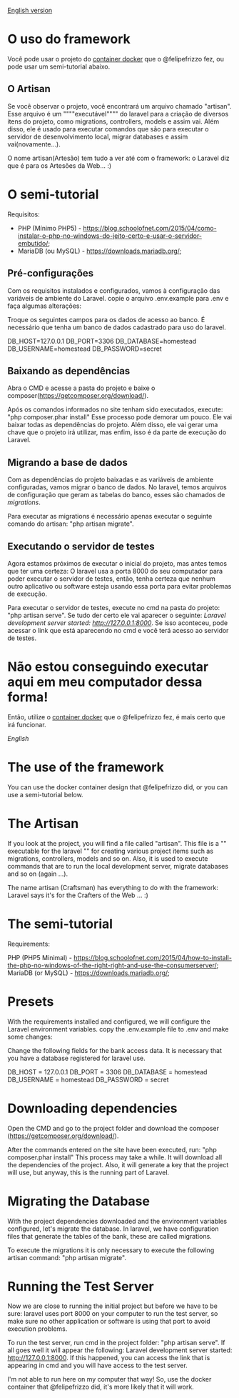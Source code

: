 [English version](#The-use-of-the-framework)
# O uso do framework

Você pode usar o projeto do <a href="https://github.com/Expotec2017/ExpotecDocker" target="\_blank">container docker</a> que o @felipefrizzo fez, ou pode usar um semi-tutorial abaixo.

## O Artisan

Se você observar o projeto, você encontrará um arquivo chamado "artisan". Esse arquivo é um """"executável"""" do laravel para a criação de diversos itens do projeto, como migrations, controllers, models e assim vai. Além disso, ele é usado para executar comandos que são para executar o servidor de desenvolvimento local, migrar databases e assim vai(novamente...).

O nome artisan(Artesão) tem tudo a ver até com o framework: o Laravel diz que é para os Artesões da Web... :)

# O semi-tutorial

Requisitos:
- PHP (Mínimo PHP5) - https://blog.schoolofnet.com/2015/04/como-instalar-o-php-no-windows-do-jeito-certo-e-usar-o-servidor-embutido/;
- MariaDB (ou MySQL) - https://downloads.mariadb.org/;

## Pré-configurações

Com os requisitos instalados e configurados, vamos à configuração das variáveis de ambiente do Laravel.
copie o arquivo .env.example para .env e faça algumas alterações:

  Troque os seguintes campos para os dados de acesso ao banco. É necessário que tenha um banco de dados cadastrado para uso do laravel.

  DB_HOST=127.0.0.1
  DB_PORT=3306
  DB_DATABASE=homestead
  DB_USERNAME=homestead
  DB_PASSWORD=secret

## Baixando as dependências

Abra o CMD e acesse a pasta do projeto e baixe o composer(https://getcomposer.org/download/).

Após os comandos informados no site tenham sido executados, execute: "php composer.phar install"
Esse processo pode demorar um pouco. Ele vai baixar todas as dependências do projeto. Além disso, ele vai gerar uma chave que o projeto irá utilizar, mas enfim, isso é da parte de execução do Laravel.

## Migrando a base de dados

Com as dependências do projeto baixadas e as variáveis de ambiente configuradas, vamos migrar o banco de dados.
No laravel, temos arquivos de configuração que geram as tabelas do banco, esses são chamados de <i>migrations</i>.

Para executar as migrations é necessário apenas executar o seguinte comando do artisan: "php artisan migrate".

## Executando o servidor de testes

Agora estamos próximos de executar o inicial do projeto, mas antes temos que ter uma certeza: O laravel usa a porta 8000 do seu computador para poder executar o servidor de testes, então, tenha certeza que nenhum outro aplicativo ou software esteja usando essa porta para evitar problemas de execução.

Para executar o servidor de testes, execute no cmd na pasta do projeto: "php artisan serve".
Se tudo der certo ele vai aparecer o seguinte: <i>Laravel development server started: <http://127.0.0.1:8000></i>.
Se isso aconteceu, pode acessar o link que está aparecendo no cmd e você terá acesso ao servidor de testes.


# Não estou conseguindo executar aqui em meu computador dessa forma!

Então, utilize o <a href="https://github.com/Expotec2017/ExpotecDocker" target="\_blank">container docker</a> que o @felipefrizzo fez, é mais certo que irá funcionar.


*English*
# The use of the framework
You can use the docker container design that @felipefrizzo did, or you can use a semi-tutorial below.

# The Artisan
If you look at the project, you will find a file called "artisan". This file is a "" executable for the laravel "" for creating various project items such as migrations, controllers, models and so on. Also, it is used to execute commands that are to run the local development server, migrate databases and so on (again ...).

The name artisan (Craftsman) has everything to do with the framework: Laravel says it's for the Crafters of the Web ... :)

# The semi-tutorial
Requirements:

PHP (PHP5 Minimal) - https://blog.schoolofnet.com/2015/04/how-to-install-the-php-no-windows-of-the-right-right-and-use-the-consumerserver/;
MariaDB (or MySQL) - https://downloads.mariadb.org/;

# Presets
With the requirements installed and configured, we will configure the Laravel environment variables. copy the .env.example file to .env and make some changes:

Change the following fields for the bank access data. It is necessary that you have a database registered for laravel use.

 DB_HOST = 127.0.0.1 
 DB_PORT = 3306 
 DB_DATABASE = homestead 
 DB_USERNAME = homestead 
 DB_PASSWORD = secret

# Downloading dependencies
Open the CMD and go to the project folder and download the composer (https://getcomposer.org/download/).

After the commands entered on the site have been executed, run: "php composer.phar install" This process may take a while. It will download all the dependencies of the project. Also, it will generate a key that the project will use, but anyway, this is the running part of Laravel.

# Migrating the Database
With the project dependencies downloaded and the environment variables configured, let's migrate the database. In laravel, we have configuration files that generate the tables of the bank, these are called migrations.

To execute the migrations it is only necessary to execute the following artisan command: "php artisan migrate".

# Running the Test Server
Now we are close to running the initial project but before we have to be sure: laravel uses port 8000 on your computer to run the test server, so make sure no other application or software is using that port to avoid execution problems.

To run the test server, run cmd in the project folder: "php artisan serve". If all goes well it will appear the following: Laravel development server started: http://127.0.0.1:8000. If this happened, you can access the link that is appearing in cmd and you will have access to the test server.

I'm not able to run here on my computer that way!
So, use the docker container that @felipefrizzo did, it's more likely that it will work.
